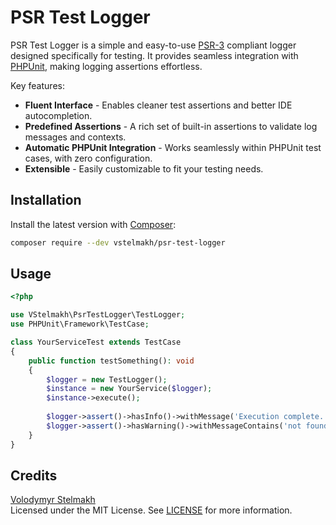 # PSR Test Logger
PSR Test Logger is a simple and easy-to-use [PSR-3](https://www.php-fig.org/psr/psr-3/) compliant logger designed specifically for testing.
It provides seamless integration with [PHPUnit](https://phpunit.de/), making logging assertions effortless.

Key features:
- **Fluent Interface** - Enables cleaner test assertions and better IDE autocompletion.
- **Predefined Assertions** - A rich set of built-in assertions to validate log messages and contexts.
- **Automatic PHPUnit Integration** - Works seamlessly within PHPUnit test cases, with zero configuration.
- **Extensible** - Easily customizable to fit your testing needs.

## Installation
Install the latest version with [Composer](https://getcomposer.org/):
```bash
composer require --dev vstelmakh/psr-test-logger
```

## Usage
```php
<?php

use VStelmakh\PsrTestLogger\TestLogger;
use PHPUnit\Framework\TestCase;

class YourServiceTest extends TestCase
{
    public function testSomething(): void
    {
        $logger = new TestLogger();
        $instance = new YourService($logger);
        $instance->execute();
        
        $logger->assert()->hasInfo()->withMessage('Execution complete.');
        $logger->assert()->hasWarning()->withMessageContains('not found')->withContextContains('id', 1);
    }
}
```

## Credits
[Volodymyr Stelmakh](https://github.com/vstelmakh)  
Licensed under the MIT License. See [LICENSE](LICENSE) for more information.  
